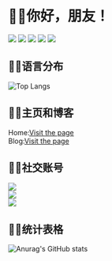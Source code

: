 # 😶‍🌫️你好，朋友！


![](https://img.shields.io/badge/%E5%90%8D%E5%AD%97-%E9%9B%AA%E4%B8%AD%E6%98%8E%E6%9C%88-blue)
![](https://img.shields.io/badge/%E6%80%A7%E5%88%AB-%E7%94%B7-orange)
![](https://img.shields.io/badge/%E5%9C%B0%E5%8C%BA-%E4%B8%AD%E5%9B%BD-red)
![](https://img.shields.io/badge/%E8%AF%AD%E8%A8%80-Python-brightgreen)
![](https://img.shields.io/badge/%E7%89%88%E6%9C%AC-Pro%20Max%20Ultra-lightgrey)

## 😶‍🌫️语言分布
![Top Langs](https://github-readme-stats.vercel.app/api/top-langs/?username=lswlc33&layout=compact)
## 😶‍🌫️主页和博客
Home:[Visit the page](https://xn--fiqz59cpva341l.ml/)  
Blog:[Visit the page](https://blog.xn--fiqz59cpva341l.ml/)

## 😶‍🌫️社交账号
![](https://img.shields.io/badge/Github-lswlc33-lightgrey?style=flat-square)  
![](https://img.shields.io/badge/Telegram-cai__xu__ikun-blue?style=flat-square)  
![](https://img.shields.io/badge/Emal-lswlc33%40qq.com-brightgreen?style=flat-square)  

## 😶‍🌫️统计表格
![Anurag's GitHub stats](https://github-readme-stats.vercel.app/api?username=lswlc33&show_icons=true&hide=contribs)

